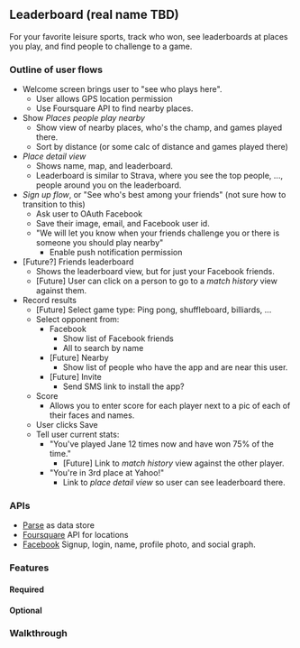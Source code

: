 ## Leaderboard (real name TBD)
For your favorite leisure sports, track who won, see leaderboards at places you
play, and find people to challenge to a game.

### Outline of user flows
- Welcome screen brings user to "see who plays here".
  - User allows GPS location permission
  - Use Foursquare API to find nearby places.
- Show *Places people play nearby*
  - Show view of nearby places, who's the champ, and games played there.
  - Sort by distance (or some calc of distance and games played there)
- *Place detail view*
  - Shows name, map, and leaderboard.
  - Leaderboard is similar to Strava, where you see the top people, ..., people around you on the leaderboard.
- *Sign up flow*, or "See who's best among your friends" (not sure how to transition to this)
  - Ask user to OAuth Facebook
  - Save their image, email, and Facebook user id.
  - "We will let you know when your friends challenge you or there is someone you should play nearby"
    - Enable push notification permission
- [Future?] Friends leaderboard
  - Shows the leaderboard view, but for just your Facebook friends.
  - [Future] User can click on a person to go to a _match history_ view against them.
- Record results
  - [Future] Select game type: Ping pong, shuffleboard, billiards, ...
  - Select opponent from:
    - Facebook
      - Show list of Facebook friends
      - All to search by name
    - [Future] Nearby
      - Show list of people who have the app and are near this user.
    - [Future] Invite
      - Send SMS link to install the app?
  - Score
    - Allows you to enter score for each player next to a pic of each of their faces and names.
  - User clicks Save
  - Tell user current stats:
    - "You've played Jane 12 times now and have won 75% of the time."
      - [Future] Link to _match history_ view against the other player.
    - "You're in 3rd place at Yahoo!"
      - Link to _place detail view_ so user can see leaderboard there.

### APIs
- [Parse](https://parse.com/docs/ios/guide) as data store
- [Foursquare](https://developer.foursquare.com/) API for locations
- [Facebook](https://developers.facebook.com/docs/facebook-login) Signup, login, name, profile photo, and social graph.

###  Features

#### Required

#### Optional

### Walkthrough

